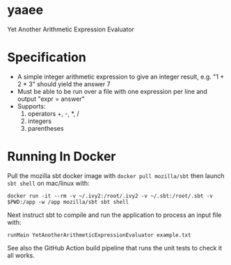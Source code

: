 # yaaee

Yet Another Arithmetic Expression Evaluator

# Specification

 * A simple integer arithmetic expression to give an integer result, e.g. "1 + 2 * 3" should yield the answer 7
 * Must be able to be run over a file with one expression per line and output "expr = answer"
 * Supports: 
   1. operators +, -, *, /
   2. integers
   3. parentheses
   
# Running In Docker

Pull the mozilla sbt docker image with `docker pull mozilla/sbt` then launch `sbt shell` on mac/linux with: 

```shell
docker run -it --rm -v ~/.ivy2:/root/.ivy2 -v ~/.sbt:/root/.sbt -v $PWD:/app -w /app mozilla/sbt sbt shell
```

Next instruct sbt to compile and run the application to process an input file with: 

```shell
runMain YetAnotherArithmeticExpressionEvaluator example.txt
```

See also the GitHub Action build pipeline that runs the unit tests to check it all works. 

